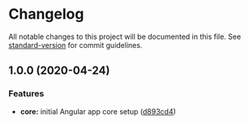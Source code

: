 # Changelog

All notable changes to this project will be documented in this file. See [standard-version](https://github.com/conventional-changelog/standard-version) for commit guidelines.

## 1.0.0 (2020-04-24)


### Features

* **core:** initial Angular app core setup ([d893cd4](https://github.com/sebgos/husky-demo/commit/d893cd4373c2f02f18b02808d97d4cf12423088f))
